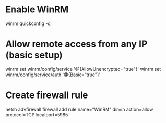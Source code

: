 # Enable WinRM
winrm quickconfig -q

# Allow remote access from any IP (basic setup)
winrm set winrm/config/service '@{AllowUnencrypted="true"}'
winrm set winrm/config/service/auth '@{Basic="true"}'

# Create firewall rule
netsh advfirewall firewall add rule name="WinRM" dir=in action=allow protocol=TCP localport=5985
